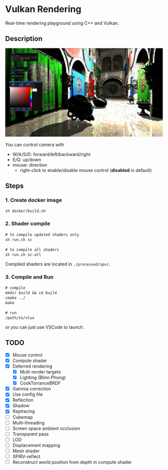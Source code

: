 # Vulkan Rendering
Real-time rendering playground using C++ and Vulkan.

## Description
![screenshot](assets/screenshot.png)

You can control camera with
- W/A/S/D: forward/left/backward/right
- E/Q: up/down
- mouse: direction
  - right-click to enable/disable mouse control (**disabled** in default)

## Steps
### 1. Create docker image
```shell
sh docker/build.sh
```

### 2. Shader compile
```shell
# to compile updated shaders only
sh run.sh sc

# to compile all shaders
sh run.sh sc-all
```
Compiled shaders are located in `./processed/spv/`.

### 3. Compile and Run
```shell 
# compile
mkdir build && cd build
cmake ../
make

# run
/path/to/vlux
```
or you can just use VSCode to launch.

## TODO
- [x] Mouse control
- [x] Compute shader
- [x] Deferred rendering
  - [x] Multi render targets 
  - [x] Lighting (Blinn Phong)
  - [x] CookTorranceBRDF
- [x] Gamma correction
- [x] Use config file
- [x] Reflection
- [x] Shadow
- [x] Raytracing
- [ ] Cubemap
- [ ] Multi-threading
- [ ] Screen space ambient occlusion
- [ ] Transparent pass
- [ ] LOD
- [ ] Displacement mapping
- [ ] Mesh shader
- [ ] SPIRV-reflect
- [ ] Reconstruct world position from depth in compute shader
